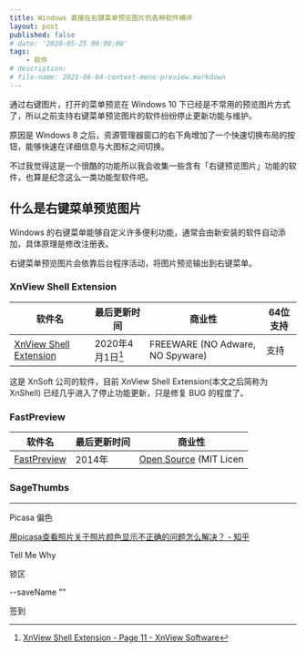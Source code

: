 ```yaml
---
title: Windows 直接在右键菜单预览图片的各种软件横评
layout: post
published: false
# date: '2020-05-25 00:00:00'
tags:
    - 软件
# description: 
# file-name: 2021-06-04-context-menu-preview.markdown
---
```


通过右键图片，打开的菜单预览在 Windows 10 下已经是不常用的预览图片方式了，所以之前支持右键菜单预览图片的软件纷纷停止更新功能与维护。

原因是 Windows 8 之后，资源管理器窗口的右下角增加了一个快速切换布局的按钮，能够快速在详细信息与大图标之间切换。

不过我觉得这是一个很酷的功能所以我会收集一些含有「右键预览图片」功能的软件，也算是纪念这么一类功能型软件吧。

<!-- more -->

## 什么是右键菜单预览图片

Windows 的右键菜单能够自定义许多便利功能，通常会由新安装的软件自动添加，具体原理是修改注册表。

右键菜单预览图片会依靠后台程序活动，将图片预览输出到右键菜单。

### XnView Shell Extension

| 软件名                            | 最后更新时间              | 商业性                           | 64位支持 |
| --------------------------------- | ------------------------- | -------------------------------- | -------- |
| [XnView Shell Extension][XnShell] | 2020年4月1日[^XnShell_lu] | FREEWARE (NO Adware, NO Spyware) | 支持     |

[XnShell]: https://www.xnview.com/en/xnshell/

[^XnShell_lu]: [XnView Shell Extension - Page 11 - XnView Software](https://web.archive.org/web/20210603090215/https://newsgroup.xnview.com/viewtopic.php?f=113&t=19027&start=150)

这是 XnSoft 公司的软件，目前 XnView Shell Extension(本文之后简称为 XnShell) 已经几乎进入了停止功能更新，只是修复 BUG 的程度了。

### FastPreview

| 软件名              | 最后更新时间 | 商业性                          |
| ------------------- | ------------ | ------------------------------- |
| [FastPreview][swfp] | 2014年       | [Open Source][swfpr] (MIT Licen |

[swfp]: https://tn123.org/fastpreview/

[swfpr]: https://github.com/nmaier/fastpreview

### SageThumbs

----------------------------------------------------------------------------------

Picasa 偏色

[用picasa查看照片关于照片颜色显示不正确的问题怎么解决？ - 知乎](https://web.archive.org/web/20210603083638/https://www.zhihu.com/question/20935960)

Tell Me Why

锁区

--saveName ""

签到
